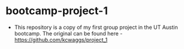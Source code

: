 # bootcamp-project-1
- This repository is a copy of my first group project in the UT Austin bootcamp. The original can be found here - https://github.com/kcwaggs/project_1
